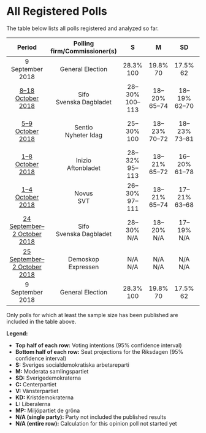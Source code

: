 # All Registered Polls

The table below lists all polls registered and analyzed so far.

| Period     | Polling firm/Commissioner(s) | S | M | SD | C | V | KD | L | MP |
|:----------:|:----------------------------:|:--:|:--:|:--:|:--:|:--:|:--:|:--:|:--:|
| 9 September 2018 | General Election | 28.3% <br> 100 | 19.8% <br> 70 | 17.5% <br> 62 | 8.6% <br> 31 | 8.0% <br> 28 | 6.3% <br> 22 | 5.5% <br> 20 | 4.4% <br> 16 |
| [8–18 October 2018](2018-10-18-Sifo.html) | Sifo <br> Svenska Dagbladet | 28–30% <br> 100–113 | 18–20% <br> 65–74 | 18–19% <br> 62–70 | 8–10% <br> 32–37 | 7–8% <br> 26–29 | 6–7% <br> 19–23 | 4–5% <br> 16–20 | 4–5% <br> 0–16 |
| [5–9 October 2018](2018-10-09-Sentio.html) | Sentio <br> Nyheter Idag | 25–30% <br> 100 | 18–23% <br> 70–72 | 18–23% <br> 73–81 | 6–9% <br> 25–26 | 7–10% <br> 27 | 4–7% <br> 21–23 | 3–6% <br> 0–16 | 4–7% <br> 17–22 |
| [1–8 October 2018](2018-10-08-Inizio.html) | Inizio <br> Aftonbladet | 28–32% <br> 95–113 | 18–21% <br> 65–72 | 16–20% <br> 61–78 | 7–10% <br> 29–41 | 6–9% <br> 22–27 | 5–8% <br> 18–23 | 4–6% <br> 0–24 | 3–5% <br> 0–17 |
| [1–4 October 2018](2018-10-04-Novus.html) | Novus <br> SVT | 26–30% <br> 97–111 | 18–21% <br> 65–74 | 17–21% <br> 63–68 | 7–10% <br> 25–31 | 7–10% <br> 25–32 | 5–7% <br> 23–28 | 4–6% <br> 0–21 | 4–5% <br> 0–17 |
| [24 September–2 October 2018](2018-10-02-Sifo.html) | Sifo <br> Svenska Dagbladet | 28–30% <br> N/A | 18–20% <br> N/A | 17–19% <br> N/A | 8–9% <br> N/A | 7–8% <br> N/A | 6–7% <br> N/A | 5–6% <br> N/A | 4–5% <br> N/A |
| [25 September–2 October 2018](2018-10-02-Demoskop.html) | Demoskop <br> Expressen | N/A <br> N/A | N/A <br> N/A | N/A <br> N/A | N/A <br> N/A | N/A <br> N/A | N/A <br> N/A | N/A <br> N/A | N/A <br> N/A |
| 9 September 2018 | General Election | 28.3% <br> 100 | 19.8% <br> 70 | 17.5% <br> 62 | 8.6% <br> 31 | 8.0% <br> 28 | 6.3% <br> 22 | 5.5% <br> 20 | 4.4% <br> 16 |

Only polls for which at least the sample size has been published are included in the table above.

**Legend:**
+ **Top half of each row:** Voting intentions (95% confidence interval)
+ **Bottom half of each row:** Seat projections for the Riksdagen (95% confidence interval)
+ **S:** Sveriges socialdemokratiska arbetareparti
+ **M:** Moderata samlingspartiet
+ **SD:** Sverigedemokraterna
+ **C:** Centerpartiet
+ **V:** Vänsterpartiet
+ **KD:** Kristdemokraterna
+ **L:** Liberalerna
+ **MP:** Miljöpartiet de gröna
+ **N/A (single party):** Party not included the published results
+ **N/A (entire row):** Calculation for this opinion poll not started yet

